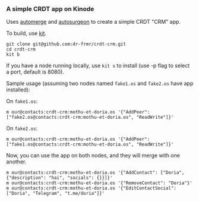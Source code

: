 ### A simple CRDT app on Kinode

Uses [automerge](https://automerge.org/automerge/automerge/) and [autosurgeon](https://docs.rs/autosurgeon/latest/autosurgeon/index.html) to create a simple CRDT "CRM" app.

To build, use [kit](https://github.com/kinode-dao/kit).

```
git clone git@github.com:dr-frmr/crdt-crm.git
cd crdt-crm
kit b
```

If you have a node running locally, use `kit s` to install (use -p flag to select a port, default is 8080).

Sample usage (assuming two nodes named `fake1.os` and `fake2.os` have app installed):

On `fake1.os`:
```
m our@contacts:crdt-crm:mothu-et-doria.os '{"AddPeer": ["fake2.os@contacts:crdt-crm:mothu-et-doria.os", "ReadWrite"]}'
```

On `fake2.os`:
```
m our@contacts:crdt-crm:mothu-et-doria.os '{"AddPeer": ["fake1.os@contacts:crdt-crm:mothu-et-doria.os", "ReadWrite"]}'
```

Now, you can use the app on both nodes, and they will merge with one another.
```
m our@contacts:crdt-crm:mothu-et-doria.os '{"AddContact": ["Doria", {"description": "hai", "socials": {}}]}'
m our@contacts:crdt-crm:mothu-et-doria.os '{"RemoveContact": "Doria"}'
m our@contacts:crdt-crm:mothu-et-doria.os '{"EditContactSocial": ["Doria", "Telegram", "t.me/doria"]}'
```